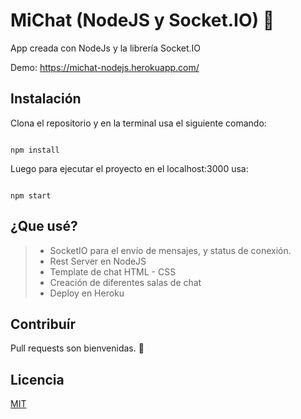 # MiChat (NodeJS y Socket.IO)  💬

App creada con NodeJs y la librería Socket.IO

Demo: <https://michat-nodejs.herokuapp.com/>

## Instalación

Clona el repositorio y en la terminal usa el siguiente comando: 

```terminal

npm install

```

Luego para ejecutar el proyecto en el localhost:3000 usa: 

```terminal

npm start

```

## ¿Que usé?

> * SocketIO para el envío de mensajes, y status de conexión.
> * Rest Server en NodeJS
> * Template de chat HTML - CSS 
> * Creación de diferentes salas de chat
> * Deploy en Heroku


## Contribuír
Pull requests son bienvenidas. 👋

## Licencia
[MIT](https://choosealicense.com/licenses/mit/)
